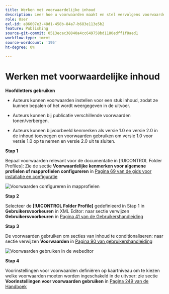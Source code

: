 ```yaml
---
title: Werken met voorwaardelijke inhoud
description: Leer hoe u voorwaarden maakt en stel vervolgens voorwaardelijke inhoud genereren in [!DNL AEM Guides]
role: User
exl-id: a86007e3-48d1-458b-84a7-b683e113e5b2
feature: Publishing
source-git-commit: 0513ecac38840a4cc649758bd1180edff1f8aed1
workflow-type: tm+mt
source-wordcount: '195'
ht-degree: 0%

---
```


# Werken met voorwaardelijke inhoud

**Hoofdletters gebruiken**

* Auteurs kunnen voorwaarden instellen voor een stuk inhoud, zodat ze kunnen bepalen of het wordt weergegeven in de uitvoer.

* Auteurs kunnen bij publicatie verschillende voorwaarden tonen/verbergen.

* Auteurs kunnen bijvoorbeeld kenmerken als versie 1.0 en versie 2.0 in de inhoud toevoegen en voorwaarden gebruiken om versie 1.0 voor versie 1.0 op te nemen en versie 2.0 uit te sluiten.

**Stap 1**

Bepaal voorwaarden relevant voor de documentatie in [!UICONTROL Folder Profiles]: Zie de sectie **Voorwaardelijke kenmerken voor algemene profielen of mapprofielen configureren** in [Pagina 69 van de gids voor installatie en configuratie](https://helpx.adobe.com/content/dam/help/en/xml-documentation-solution/4-2/Adobe-Experience-Manager-Guides_Installation-Configuration-Guide_EN.pdf)

![Voorwaarden configureren in mapprofielen](assets/conditions-in-profiles.png)

**Stap 2**

Selecteer de **[!UICONTROL Folder Profile]** gedefinieerd in Stap 1 in **Gebruikersvoorkeuren** in XML Editor: naar sectie verwijzen **Gebruikersvoorkeuren** in [Pagina 41 van de Gebruikershandleiding](https://helpx.adobe.com/content/dam/help/en/xml-documentation-solution/4-2/Adobe-Experience-Manager-Guides_User-Guide_EN.pdf)


**Stap 3**

De voorwaarden gebruiken om secties van inhoud te conditionaliseren: naar sectie verwijzen **Voorwaarden** in [Pagina 90 van gebruikershandleiding](https://helpx.adobe.com/content/dam/help/en/xml-documentation-solution/4-2/Adobe-Experience-Manager-Guides_User-Guide_EN.pdf)

![Voorwaarden gebruiken in de webeditor](assets/conditions-in-web-editor.png)

**Stap 4**

Voorinstellingen voor voorwaarden definiëren op kaartniveau om te kiezen welke voorwaarden moeten worden ingeschakeld in de uitvoer: zie sectie **Voorinstellingen voor voorwaarden gebruiken** in [Pagina 249 van de Handboek](https://helpx.adobe.com/content/dam/help/en/xml-documentation-solution/4-2/Adobe-Experience-Manager-Guides_User-Guide_EN.pdf)

